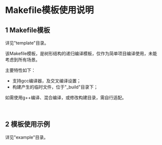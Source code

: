 # Makefile模板使用说明

## 1 Makefile模板

详见"template"目录。

该Makefile模板，是树形结构的递归编译模板，仅作为简单项目编译使用，未能考虑到所有场景。

主要特性如下：

- 支持gcc编译器，及交叉编译设置；  
- 构建产生的临时文件，位于"_build"目录下；

如需使用g++编译、混合编译，或修改构建目录，需自行适配。

<br/>

## 2 模板使用示例

详见"example"目录。

<br/>
